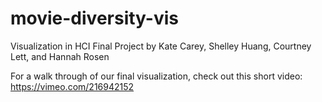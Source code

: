 # movie-diversity-vis
Visualization in HCI Final Project
by Kate Carey, Shelley Huang, Courtney Lett, and Hannah Rosen

For a walk through of our final visualization, check out this short video:
https://vimeo.com/216942152
